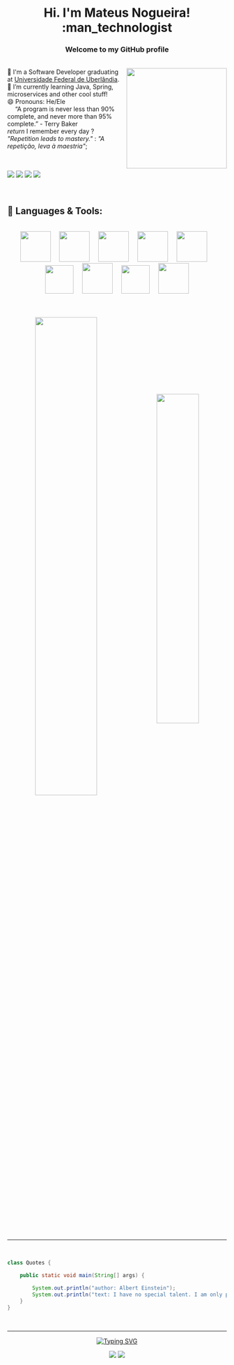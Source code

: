 <h1 align="center">Hi. I'm Mateus Nogueira! :man_technologist</h1>
<h3 align="center">Welcome to my GitHub profile</h3><br>
<div>
<img align="right" width="230" height="230" src="https://i.giphy.com/media/PaB0GTtttzn2ch0vdT/giphy.webp">
🔭 I'm a Software Developer graduating at <a href="https://ufu.br/" target="_blank">Universidade Federal de Uberlândia</a>.<br>
🌱 I’m currently learning Java, Spring, microservices and other cool stuff!<br>
😄 Pronouns: He/Ele<br>
<img src="https://www.emojiall.com/images/60/emojitwo/269b.png?ezimgfmt=rs:60x60/rscb2/ng:webp/ngcb2" width="14" height="14"> “A program is never less than 90% complete, and never more than 95% complete.” - Terry Baker<br>
<em> return </em>I remember every day ? <em> "Repetition leads to mastery."</em> : <em>"A repetição, leva à maestria"</em>;<br><br><br>

![](https://img.shields.io/badge/OS-Linux-informational?style=flat&logo=Linux&logoColor=white&color=7d00ff)
![](https://img.shields.io/badge/Tools-Spring_Boot-informational?style=flat&logo=SpringBoot&logoColor=white&color=7d00ff)
![](https://img.shields.io/badge/Shell-Bash-informational?style=flat&logo=GNUBash&logoColor=white&color=7d00ff)
![](https://img.shields.io/badge/Editor-Vim-informational?style=flat&logo=Vim&logoColor=white&color=7d00ff)
</div><br>

## :rocket: Languages & Tools:
<br>
<div align="center">
<img src="https://cdn.jsdelivr.net/gh/devicons/devicon/icons/java/java-original-wordmark.svg" width="70" height="70">
&nbsp;
&nbsp;
<img src="https://cdn.jsdelivr.net/gh/devicons/devicon/icons/spring/spring-original-wordmark.svg" width="70" height="70">
&nbsp;
&nbsp;
<img src="https://cdn.jsdelivr.net/gh/devicons/devicon/icons/mysql/mysql-original-wordmark.svg" width="70" height="70">
&nbsp;
&nbsp;
<img src="https://cdn.jsdelivr.net/gh/devicons/devicon/icons/c/c-original.svg" width="70" height="70">
&nbsp;
&nbsp;
<img src="https://cdn.jsdelivr.net/gh/devicons/devicon/icons/react/react-original-wordmark.svg" width="70" height="70">
&nbsp;
&nbsp;
<img src="https://cdn.jsdelivr.net/gh/devicons/devicon/icons/typescript/typescript-original.svg" width="65" height="65">
&nbsp;
&nbsp;
<img src="https://cdn.jsdelivr.net/gh/devicons/devicon/icons/html5/html5-original-wordmark.svg" height="70" height="70">
&nbsp;
&nbsp;
<img src="https://cdn.jsdelivr.net/gh/devicons/devicon/icons/javascript/javascript-original.svg" width="65" height="65">
&nbsp;
&nbsp;
<img src="https://cdn.jsdelivr.net/gh/devicons/devicon/icons/css3/css3-original-wordmark.svg" width="70" height="70">
<br><br><br><br>

<img align="center" width="53%" src="https://github-readme-stats.vercel.app/api/?username=nogran&theme=swift&repo=github-readme-stats" />
&nbsp;
<img align="center" width="44%" src="https://github-readme-stats.vercel.app/api/top-langs/?username=nogran&theme=swift&layout=compact&hide=jupyter%20notebook">


</div></br><br>

------------------

<br>

```java
class Quotes {

    public static void main(String[] args) {

        System.out.println("author: Albert Einstein");
        System.out.println("text: I have no special talent. I am only passionately curious.");
    }
}
```
<br>

------------------

<div align="center">

[![Typing SVG](https://readme-typing-svg.herokuapp.com?width=650&height=100&lines=Thanks+for+visiting+my+profile%2C+see+you+next+time!;Let's+get+connected)](https://git.io/typing-svg)

<!-- ## :heart: Let's get connected: <img align="top" src="https://media.giphy.com/media/CVgswLRgV3nqw/giphy.gif" height= "30" width="30"/> -->

[![](https://img.shields.io/badge/-mateusnog95@gmail.com-red?style=flat-square&logo=Gmail&logoColor=white&color=ea4335&labelColor=ea4335)](mailto:mateusnog95@gmail.com?subject=Hello%20World)
[![](https://img.shields.io/badge/LinkedIn-/mateusnog95-blue?style=flat-square&logo=LinkedIn&logoColor=white&color=0a66c2&labelColor=0a66c2)](https://www.linkedin.com/in/mateusnog95/)

</div>
